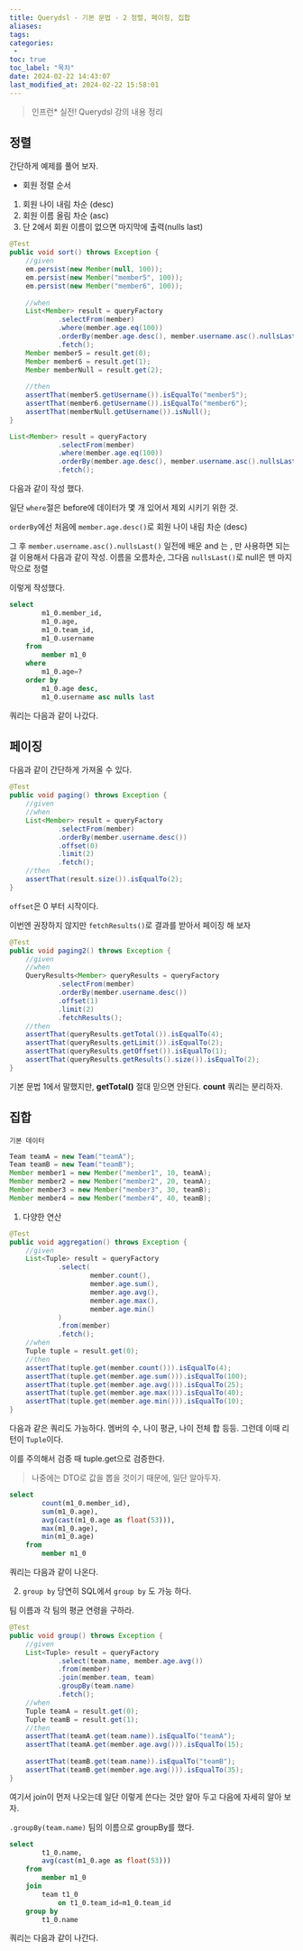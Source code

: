 ```yaml
---
title: Querydsl - 기본 문법 - 2 정렬, 페이징, 집합
aliases: 
tags:
categories: 
 - 
toc: true
toc_label: "목차" 
date: 2024-02-22 14:43:07
last_modified_at: 2024-02-22 15:58:01
---
```

> 인프런* 실전! Querydsl 강의 내용 정리

## 정렬

간단하게 예제를 풀어 보자.

 
 - 회원 정렬 순서  
  1. 회원 나이 내림 차순 (desc)  
  2. 회원 이름 올림 차순 (asc)  
  3. 단 2에서 회원 이름이 없으면 마지막에 출력(nulls last)  

```java
@Test  
public void sort() throws Exception {  
    //given  
    em.persist(new Member(null, 100));  
    em.persist(new Member("member5", 100));  
    em.persist(new Member("member6", 100));  
  
    //when  
    List<Member> result = queryFactory  
            .selectFrom(member)  
            .where(member.age.eq(100))  
            .orderBy(member.age.desc(), member.username.asc().nullsLast())  
            .fetch();  
    Member member5 = result.get(0);  
    Member member6 = result.get(1);  
    Member memberNull = result.get(2);  
  
    //then  
    assertThat(member5.getUsername()).isEqualTo("member5");  
    assertThat(member6.getUsername()).isEqualTo("member6");  
    assertThat(memberNull.getUsername()).isNull();  
}
```

```java
List<Member> result = queryFactory  
            .selectFrom(member)  
            .where(member.age.eq(100))  
            .orderBy(member.age.desc(), member.username.asc().nullsLast())  
            .fetch();  
```
다음과 같이 작성 했다. 

일단 `where`절은 before에 데이터가 몇 개 있어서 제외 시키기 위한 것.

`orderBy`에선 처음에 `member.age.desc()`로 회원 나이 내림 차순 (desc)  

그 후 
`member.username.asc().nullsLast()` 일전에 배운 and 는 , 만 사용하면 되는 걸 이용해서
다음과 같이 작성. 이름을 오름차순, 그다음 `nullsLast()`로 null은 맨 마지막으로 정렬

이렇게 작성했다.

```sql
select
        m1_0.member_id,
        m1_0.age,
        m1_0.team_id,
        m1_0.username 
    from
        member m1_0 
    where
        m1_0.age=? 
    order by
        m1_0.age desc,
        m1_0.username asc nulls last
```

쿼리는 다음과 같이 나갔다.

## 페이징 

다음과 같이 간단하게 가져올 수 있다.

```java
@Test  
public void paging() throws Exception {  
    //given  
    //when    
    List<Member> result = queryFactory  
            .selectFrom(member)  
            .orderBy(member.username.desc())  
            .offset(0)  
            .limit(2)  
            .fetch();  
    //then  
    assertThat(result.size()).isEqualTo(2);  
}
```
`offset`은 0 부터 시작이다. 

이번엔 권장하지 않지만 `fetchResults()`로 결과를 받아서 페이징 해 보자

```java
@Test  
public void paging2() throws Exception {  
    //given  
    //when    
    QueryResults<Member> queryResults = queryFactory  
            .selectFrom(member)  
            .orderBy(member.username.desc())  
            .offset(1)  
            .limit(2)  
            .fetchResults();  
    //then  
    assertThat(queryResults.getTotal()).isEqualTo(4);  
    assertThat(queryResults.getLimit()).isEqualTo(2);  
    assertThat(queryResults.getOffset()).isEqualTo(1);  
    assertThat(queryResults.getResults().size()).isEqualTo(2);  
}
```

기본 문법 1에서 말했지만, **getTotal()** 절대 믿으면 안된다. **count** 쿼리는 분리하자.


## 집합

`기본 데이터`
```java
Team teamA = new Team("teamA");  
Team teamB = new Team("teamB");  
Member member1 = new Member("member1", 10, teamA);  
Member member2 = new Member("member2", 20, teamA);  
Member member3 = new Member("member3", 30, teamB);  
Member member4 = new Member("member4", 40, teamB);
```

1. 다양한 연산
```java
@Test  
public void aggregation() throws Exception {  
    //given  
    List<Tuple> result = queryFactory  
            .select(  
                    member.count(),  
                    member.age.sum(),  
                    member.age.avg(),  
                    member.age.max(),  
                    member.age.min()  
            )  
            .from(member)  
            .fetch();  
    //when  
    Tuple tuple = result.get(0);  
    //then  
    assertThat(tuple.get(member.count())).isEqualTo(4);  
    assertThat(tuple.get(member.age.sum())).isEqualTo(100);  
    assertThat(tuple.get(member.age.avg())).isEqualTo(25);  
    assertThat(tuple.get(member.age.max())).isEqualTo(40);  
    assertThat(tuple.get(member.age.min())).isEqualTo(10);  
}
```
다음과 같은 쿼리도 가능하다.
멤버의 수, 나이 평균, 나이 전체 합 등등. 그런데 이때 리턴이 `Tuple`이다. 

이를 주의해서 검증 때 tuple.get으로 검증한다. 

> 나중에는 DTO로 값을 뽑을 것이기 때문에, 일단 알아두자.

```sql
select
        count(m1_0.member_id),
        sum(m1_0.age),
        avg(cast(m1_0.age as float(53))),
        max(m1_0.age),
        min(m1_0.age) 
    from
        member m1_0
```
쿼리는 다음과 같이 나온다.



2. `group by`
당연히 SQL에서 `group by` 도 가능 하다.

팀 이름과 각 팀의 평균 연령을 구하라.
```java
@Test  
public void group() throws Exception {  
    //given  
    List<Tuple> result = queryFactory  
            .select(team.name, member.age.avg())  
            .from(member)  
            .join(member.team, team)  
            .groupBy(team.name)  
            .fetch();  
    //when  
    Tuple teamA = result.get(0);  
    Tuple teamB = result.get(1);  
    //then  
    assertThat(teamA.get(team.name)).isEqualTo("teamA");  
    assertThat(teamA.get(member.age.avg())).isEqualTo(15);  
  
    assertThat(teamB.get(team.name)).isEqualTo("teamB");  
    assertThat(teamB.get(member.age.avg())).isEqualTo(35);  
}
```

여기서 join이 먼저 나오는데 일단 이렇게 쓴다는 것만 알아 두고 다음에 자세히 알아 보자.

`.groupBy(team.name)` 팀의 이름으로 groupBy를 했다. 

```sql
select
        t1_0.name,
        avg(cast(m1_0.age as float(53))) 
    from
        member m1_0 
    join
        team t1_0 
            on t1_0.team_id=m1_0.team_id 
    group by
        t1_0.name
```
쿼리는 다음과 같이 나간다.

